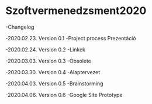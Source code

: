 # Szoftvermenedzsment2020

-Changelog 
  
  -2020.02.23. Version 0.1
   -Project process Prezentáció
  
  -2020.02.24. Version 0.2
   -Linkek

  -2020.03.03. Version 0.3
   -Obsolete

  -2020.03.30. Version 0.4
   -Alaptervezet

  -2020.04.03. Version 0.5
   -Brainstorming

  -2020.04.06. Version 0.6
   -Google Site Prototype
